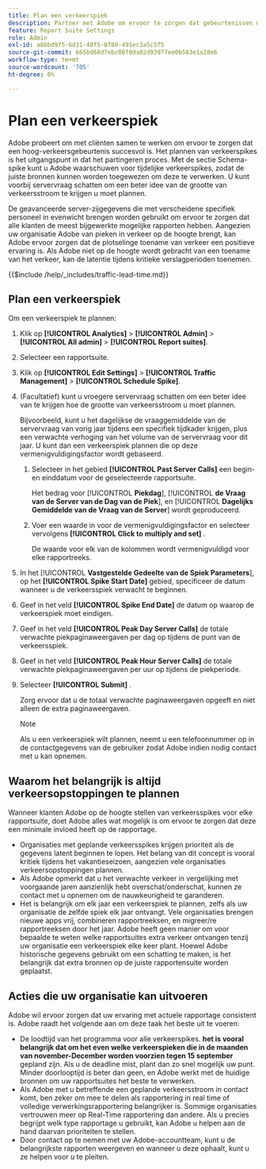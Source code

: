 ```yaml
---
title: Plan een verkeerspiek
description: Partner met Adobe om ervoor te zorgen dat gebeurtenissen met veel verkeer geen latentie ervaren.
feature: Report Suite Settings
role: Admin
exl-id: a6bbd975-6d31-40f5-8f80-491ec3a5c5f5
source-git-commit: 665bd68d7ebc08f0da02d93977ee0b583e1a28e6
workflow-type: tm+mt
source-wordcount: '705'
ht-degree: 0%

---
```


# Plan een verkeerspiek

Adobe probeert om met cliënten samen te werken om ervoor te zorgen dat een hoog-verkeersgebeurtenis succesvol is. Het plannen van verkeerspikes is het uitgangspunt in dat het partingeren proces. Met de sectie Schema-spike kunt u Adobe waarschuwen voor tijdelijke verkeerspikes, zodat de juiste bronnen kunnen worden toegewezen om deze te verwerken. U kunt voorbij servervraag schatten om een beter idee van de grootte van verkeersstroom te krijgen u moet plannen.

De geavanceerde server-zijgegevens die met verscheidene specifiek personeel in evenwicht brengen worden gebruikt om ervoor te zorgen dat alle klanten de meest bijgewerkte mogelijke rapporten hebben. Aangezien uw organisatie Adobe van pieken in verkeer op de hoogte brengt, kan Adobe ervoor zorgen dat de plotselinge toename van verkeer een positieve ervaring is. Als Adobe niet op de hoogte wordt gebracht van een toename van het verkeer, kan de latentie tijdens kritieke verslagperioden toenemen.

{{$include /help/_includes/traffic-lead-time.md}}

## Plan een verkeerspiek

Om een verkeerspiek te plannen:

1. Klik op **[!UICONTROL Analytics]** > **[!UICONTROL Admin]** > **[!UICONTROL All admin]** > **[!UICONTROL Report suites]**.
1. Selecteer een rapportsuite.
1. Klik op **[!UICONTROL Edit Settings]** > **[!UICONTROL Traffic Management]** > **[!UICONTROL Schedule Spike]**.
1. (Facultatief) kunt u vroegere servervraag schatten om een beter idee van te krijgen hoe de grootte van verkeersstroom u moet plannen.

   Bijvoorbeeld, kunt u het dagelijkse de vraaggemiddelde van de servervraag van vorig jaar tijdens een specifiek tijdkader krijgen, plus een verwachte verhoging van het volume van de servervraag voor dit jaar. U kunt dan een verkeerspiek plannen die op deze vermenigvuldigingsfactor wordt gebaseerd.

   1. Selecteer in het gebied **[!UICONTROL Past Server Calls]** een begin- en einddatum voor de geselecteerde rapportsuite.

      Het bedrag voor [!UICONTROL **Piekdag**], [!UICONTROL **de Vraag van de Server van de Dag van de Piek**], en [!UICONTROL **Dagelijks Gemiddelde van de Vraag van de Server**] wordt geproduceerd.

   1. Voer een waarde in voor de vermenigvuldigingsfactor en selecteer vervolgens **[!UICONTROL Click to multiply and set]** .

      De waarde voor elk van de kolommen wordt vermenigvuldigd voor elke rapportreeks.
1. In het [!UICONTROL **Vastgestelde Gedeelte van de Spiek Parameters**], op het **[!UICONTROL Spike Start Date]** gebied, specificeer de datum wanneer u de verkeersspiek verwacht te beginnen.
1. Geef in het veld **[!UICONTROL Spike End Date]** de datum op waarop de verkeerspiek moet eindigen.
1. Geef in het veld **[!UICONTROL Peak Day Server Calls]** de totale verwachte piekpaginaweergaven per dag op tijdens de punt van de verkeersspiek.
1. Geef in het veld **[!UICONTROL Peak Hour Server Calls]** de totale verwachte piekpaginaweergaven per uur op tijdens de piekperiode.
1. Selecteer **[!UICONTROL Submit]** .

   Zorg ervoor dat u de totaal verwachte paginaweergaven opgeeft en niet alleen de extra paginaweergaven.

   >[!NOTE]
   >
   >Als u een verkeerspiek wilt plannen, neemt u een telefoonnummer op in de contactgegevens van de gebruiker zodat Adobe indien nodig contact met u kan opnemen.

## Waarom het belangrijk is altijd verkeersopstoppingen te plannen

Wanneer klanten Adobe op de hoogte stellen van verkeersspikes voor elke rapportsuite, doet Adobe alles wat mogelijk is om ervoor te zorgen dat deze een minimale invloed heeft op de rapportage.

* Organisaties met geplande verkeersspikes krijgen prioriteit als de gegevens latent beginnen te lopen. Het belang van dit concept is vooral kritiek tijdens het vakantieseizoen, aangezien vele organisaties verkeersopstoppingen plannen.
* Als Adobe opmerkt dat u het verwachte verkeer in vergelijking met voorgaande jaren aanzienlijk hebt overschat/onderschat, kunnen ze contact met u opnemen om de nauwkeurigheid te garanderen.
* Het is belangrijk om elk jaar een verkeerspiek te plannen, zelfs als uw organisatie de zelfde spiek elk jaar ontvangt. Vele organisaties brengen nieuwe apps vrij, combineren rapportreeksen, en migreer/re rapportreeksen door het jaar. Adobe heeft geen manier om voor bepaalde te weten welke rapportsuites extra verkeer ontvangen tenzij uw organisatie een verkeerspiek elke keer plant. Hoewel Adobe historische gegevens gebruikt om een schatting te maken, is het belangrijk dat extra bronnen op de juiste rapportensuite worden geplaatst.

## Acties die uw organisatie kan uitvoeren

Adobe wil ervoor zorgen dat uw ervaring met actuele rapportage consistent is. Adobe raadt het volgende aan om deze taak het beste uit te voeren:

* De loodtijd van het programma voor alle verkeerspikes. **het is vooral belangrijk dat om het even welke verkeerspieken die in de maanden van november-December worden voorzien tegen 15 september** gepland zijn. Als u de deadline mist, plant dan zo snel mogelijk uw punt. Minder doorlooptijd is beter dan geen, en Adobe werkt met de huidige bronnen om uw rapportsuites het beste te verwerken.
* Als Adobe met u betreffende een geplande verkeersstroom in contact komt, ben zeker om mee te delen als rapportering in real time of volledige verwerkingsrapportering belangrijker is. Sommige organisaties vertrouwen meer op Real-Time rapportering dan andere. Als u precies begrijpt welk type rapportage u gebruikt, kan Adobe u helpen aan de hand daarvan prioriteiten te stellen.
* Door contact op te nemen met uw Adobe-accountteam, kunt u de belangrijkste rapporten weergeven en wanneer u deze ophaalt, kunt u ze helpen voor u te pleiten.
